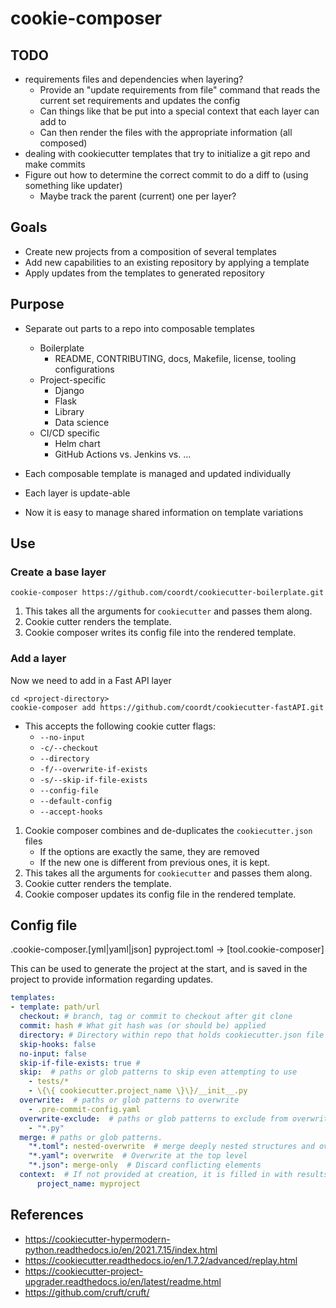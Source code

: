# cookie-composer

## TODO

- requirements files and dependencies when layering?
  - Provide an "update requirements from file" command that reads the current set requirements and updates the config
  - Can things like that be put into a special context that each layer can add to
  - Can then render the files with the appropriate information (all composed)
- dealing with cookiecutter templates that try to initialize a git repo and make commits
- Figure out how to determine the correct commit to do a diff to (using something like updater)
  - Maybe track the parent (current) one per layer?

## Goals

- Create new projects from a composition of several templates
- Add new capabilities to an existing repository by applying a template
- Apply updates from the templates to generated repository


## Purpose

- Separate out parts to a repo into composable templates
  - Boilerplate
    - README, CONTRIBUTING, docs, Makefile, license, tooling configurations
  - Project-specific
    - Django
    - Flask
    - Library
    - Data science
  - CI/CD specific
    - Helm chart
    - GitHub Actions vs. Jenkins vs. ...
- Each composable template is managed and updated individually
- Each layer is update-able

- Now it is easy to manage shared information on template variations


## Use

### Create a base layer

```
cookie-composer https://github.com/coordt/cookiecutter-boilerplate.git
```

1. This takes all the arguments for `cookiecutter` and passes them along. 
2. Cookie cutter renders the template.
3. Cookie composer writes its config file into the rendered template.


### Add a layer

Now we need to add in a Fast API layer

```
cd <project-directory>
cookie-composer add https://github.com/coordt/cookiecutter-fastAPI.git
```

- This accepts the following cookie cutter flags:
  - `--no-input`
  - `-c/--checkout`
  - `--directory`
  - `-f/--overwrite-if-exists`
  - `-s/--skip-if-file-exists`
  - `--config-file`
  - `--default-config`
  - `--accept-hooks`

1. Cookie composer combines and de-duplicates the `cookiecutter.json` files
   - If the options are exactly the same, they are removed
   - If the new one is different from previous ones, it is kept.
2. This takes all the arguments for `cookiecutter` and passes them along. 
3. Cookie cutter renders the template.
4. Cookie composer updates its config file in the rendered template.


## Config file

.cookie-composer.[yml|yaml|json]
pyproject.toml -> [tool.cookie-composer]

This can be used to generate the project at the start, and is saved in the project to provide information regarding updates.

```yaml
templates:
- template: path/url
  checkout: # branch, tag or commit to checkout after git clone
  commit: hash # What git hash was (or should be) applied
  directory: # Directory within repo that holds cookiecutter.json file for advanced repositories with multi templates in it
  skip-hooks: false
  no-input: false
  skip-if-file-exists: true # 
  skip:  # paths or glob patterns to skip even attempting to use
    - tests/*
    - \{\{ cookiecutter.project_name \}\}/__init__.py
  overwrite:  # paths or glob patterns to overwrite
    - .pre-commit-config.yaml
  overwrite-exclude:  # paths or glob patterns to exclude from overwriting
    - "*.py"
  merge: # paths or glob patterns.
    "*.toml": nested-overwrite  # merge deeply nested structures and overwrite at the lowest level
    "*.yaml": overwrite  # Overwrite at the top level
    "*.json": merge-only  # Discard conflicting elements
  context:  # If not provided at creation, it is filled in with results from first run
      project_name: myproject
```


## References

- https://cookiecutter-hypermodern-python.readthedocs.io/en/2021.7.15/index.html
- https://cookiecutter.readthedocs.io/en/1.7.2/advanced/replay.html
- https://cookiecutter-project-upgrader.readthedocs.io/en/latest/readme.html
- https://github.com/cruft/cruft/
